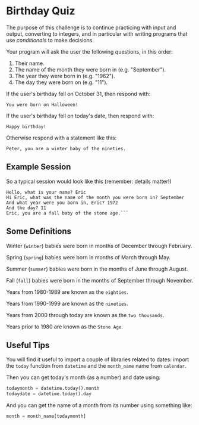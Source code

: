 # Birthday Quiz

The purpose of this challenge is to continue practicing with input and output, converting to integers,
and in particular with writing programs that use *conditionals* to make decisions.

Your program will ask the user the following questions, in this order:

1. Their name.
2. The name of the month they were born in (e.g. "September").
3. The year they were born in (e.g. "1962").
4. The day they were born on (e.g. "11").

If the user's birthday fell on October 31, then respond with:

```You were born on Halloween!```

If the user's birthday fell on today's date, then respond with:

```Happy birthday!```

Otherwise respond with a statement like this:

```Peter, you are a winter baby of the nineties.```

## Example Session

So a typical session would look like this (remember: details matter!)

    Hello, what is your name? Eric
    Hi Eric, what was the name of the month you were born in? September
    And what year were you born in, Eric? 1972
    And the day? 11
    Eric, you are a fall baby of the stone age.```

## Some Definitions

Winter (```winter```) babies were born in months of December through February.

Spring (```spring```) babies were born in months of March through May.

Summer (```summer```) babies were born in the months of June through August.

Fall (```fall```) babies were born in the months of September through November.

Years from 1980-1989 are known as the ```eighties```.

Years from 1990-1999 are known as the ```nineties```.

Years from 2000 through today are known as the ```two thousands```.

Years prior to 1980 are known as the ```Stone Age```.

## Useful Tips

You will find it useful to import a couple of libraries related to dates: import the ```today```
function from ```datetime``` and the ```month_name``` name from ```calendar```.

Then you can get today's month (as a number) and date using:

```python
todaymonth = datetime.today().month
todaydate = datetime.today().day
```

And you can get the name of a month from its number using something like:

```python
month = month_name[todaymonth]
```
